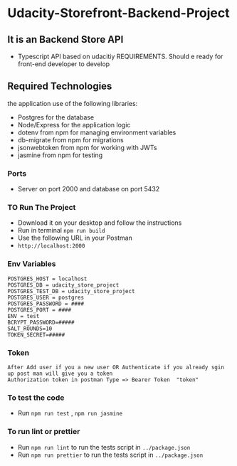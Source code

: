 # Udacity-Storefront-Backend-Project
## It is an Backend Store API 
- Typescript API based on udacitiy REQUIREMENTS. Should e ready for front-end developer to develop

## Required Technologies
the application use of the following libraries:
- Postgres for the database
- Node/Express for the application logic
- dotenv from npm for managing environment variables
- db-migrate from npm for migrations
- jsonwebtoken from npm for working with JWTs
- jasmine from npm for testing

### Ports 
- Server on port 2000 and database on port 5432

### TO Run The Project 
- Download it on your desktop and follow the instructions
- Run in terminal ```npm run build```
- Use the following URL in your Postman 
- ```http://localhost:2000``` 

### Env Variables 

```
POSTGRES_HOST = localhost
POSTGRES_DB = udacity_store_project
POSTGRES_TEST_DB = udacity_store_project
POSTGRES_USER = postgres
POSTGRES_PASSWORD = ####
POSTGRES_PORT = ####
ENV = test
BCRYPT_PASSWORD=#####
SALT_ROUNDS=10
TOKEN_SECRET=#####

```
### Token 
```
After Add user if you a new user OR Authenticate if you already sgin up post man will give you a token
Authorization token in postman Type => Bearer Token  "token"
```

### To test the code 
- Run ```npm run test``` , ```npm run jasmine```

### To run lint or prettier
- Run ```npm run lint``` to run the tests script in ```../package.json```
- Run ```npm run prettier``` to run the tests script in ```../package.json```
